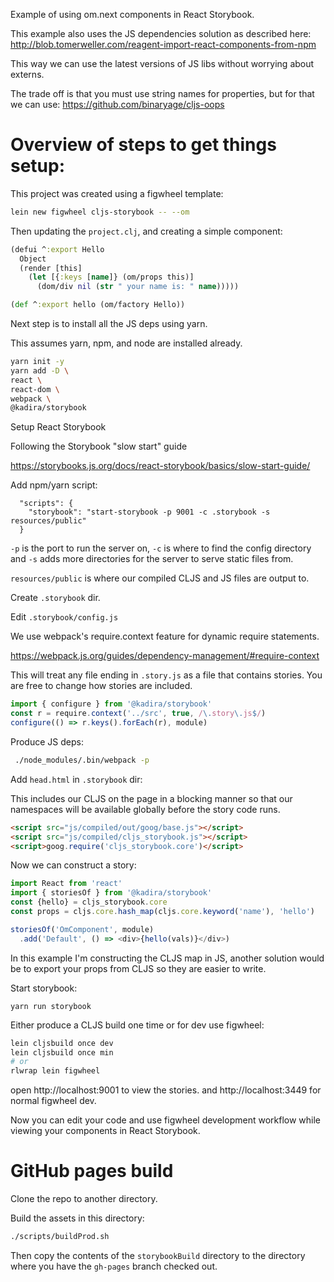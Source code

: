 Example of using om.next components in React Storybook.

This example also uses the JS dependencies solution as described here:
http://blob.tomerweller.com/reagent-import-react-components-from-npm

This way we can use the latest versions of JS libs without worrying about
externs.

The trade off is that you must use string names for properties, but for that
we can use:
https://github.com/binaryage/cljs-oops

# Overview of steps to get things setup:

This project was created using a figwheel template:

```bash
lein new figwheel cljs-storybook -- --om
```

Then updating the `project.clj`, and creating a simple component:

```clojure
(defui ^:export Hello
  Object
  (render [this]
    (let [{:keys [name]} (om/props this)]
      (dom/div nil (str " your name is: " name)))))

(def ^:export hello (om/factory Hello))
```

Next step is to install all the JS deps using yarn.

This assumes yarn, npm, and node are installed already.

```bash
yarn init -y
yarn add -D \
react \
react-dom \
webpack \
@kadira/storybook
```

Setup React Storybook

Following the Storybook "slow start" guide

https://storybooks.js.org/docs/react-storybook/basics/slow-start-guide/

Add npm/yarn script:

```
  "scripts": {
    "storybook": "start-storybook -p 9001 -c .storybook -s resources/public"
  }
```

`-p` is the port to run the server on, `-c` is where to find the config directory
and `-s` adds more directories for the server to serve static files from.

`resources/public` is where our compiled CLJS and JS files are output to.

Create `.storybook` dir.

Edit `.storybook/config.js`

We use webpack's require.context feature for dynamic require statements.

https://webpack.js.org/guides/dependency-management/#require-context


This will treat any file ending in `.story.js` as a file that contains stories.
You are free to change how stories are included.

```javascript
import { configure } from '@kadira/storybook'
const r = require.context('../src', true, /\.story\.js$/)
configure(() => r.keys().forEach(r), module)
```

Produce JS deps:

```bash
 ./node_modules/.bin/webpack -p
```

Add `head.html` in `.storybook` dir:

This includes our CLJS on the page in a blocking manner so that our
namespaces will be available globally before the story code runs.

```html
<script src="js/compiled/out/goog/base.js"></script>
<script src="js/compiled/cljs_storybook.js"></script>
<script>goog.require('cljs_storybook.core')</script>
```

Now we can construct a story:

```javascript
import React from 'react'
import { storiesOf } from '@kadira/storybook'
const {hello} = cljs_storybook.core
const props = cljs.core.hash_map(cljs.core.keyword('name'), 'hello')

storiesOf('OmComponent', module)
  .add('Default', () => <div>{hello(vals)}</div>)
```  

In this example I'm constructing the CLJS map in JS, another solution
would be to export your props from CLJS so they are easier to write.

Start storybook:

```
yarn run storybook
```

Either produce a CLJS build one time or for dev use figwheel:

```bash
lein cljsbuild once dev
lein cljsbuild once min
# or
rlwrap lein figwheel
```

open http://localhost:9001 to view the stories.
and http://localhost:3449 for normal figwheel dev.

Now you can edit your code and use figwheel development workflow while viewing
your components in React Storybook.

# GitHub pages build

Clone the repo to another directory.

Build the assets in this directory:

```bash
./scripts/buildProd.sh
```

Then copy the contents of the `storybookBuild` directory
to the directory where you have the `gh-pages` branch checked out.
